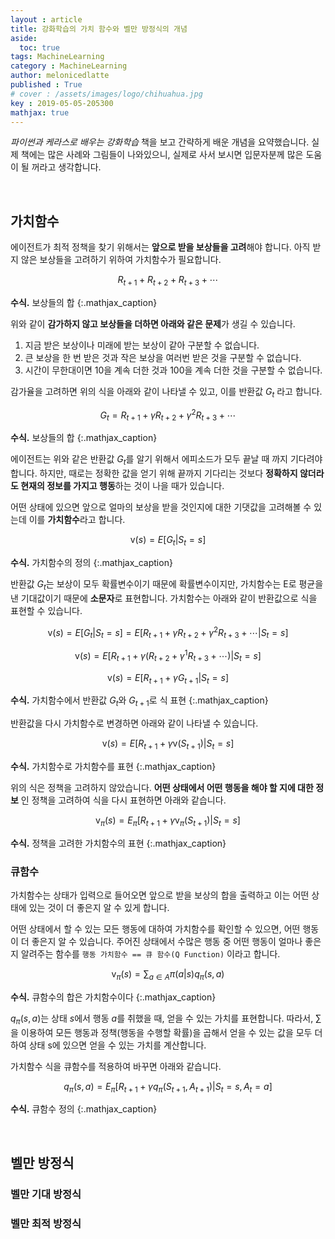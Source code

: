 ```yaml
---
layout : article
title: 강화학습의 가치 함수와 벨만 방정식의 개념
aside:
  toc: true
tags: MachineLearning
category : MachineLearning
author: melonicedlatte
published : True
# cover : /assets/images/logo/chihuahua.jpg
key : 2019-05-05-205300
mathjax: true 
---
```


*파이썬과 케라스로 배우는 강화학습* 책을 보고 간략하게 배운 개념을 요약했습니다. 실제 책에는 많은 사례와 그림들이 나와있으니, 실제로 사서 보시면 입문자분께 많은 도움이 될 꺼라고 생각합니다.

<br>

## 가치함수

에이전트가 최적 정책을 찾기 위해서는 **앞으로 받을 보상들을 고려**해야 합니다. 아직 받지 않은 보상들을 고려하기 위하여 가치함수가 필요합니다.

$$ R_{t+1} + R_{t+2} + R_{t+3} + \cdots$$

**수식.** 보상들의 합
{:.mathjax_caption}

위와 같이 **감가하지 않고 보상들을 더하면 아래와 같은 문제**가 생길 수 있습니다.

1. 지금 받은 보상이나 미래에 받는 보상이 같아 구분할 수 없습니다.
2. 큰 보상을 한 번 받은 것과 작은 보상을 여러번 받은 것을 구분할 수 없습니다.
3. 시간이 무한대이면 10을 계속 더한 것과 100을 계속 더한 것을 구분할 수 없습니다.

감가율을 고려하면 위의 식을 아래와 같이 나타낼 수 있고, 이를 반환값 $G_t$ 라고 합니다.

$$ G_t = R_{t+1} + \gamma R_{t+2} + \gamma^{2}R_{t+3} + \cdots$$

**수식.** 보상들의 합
{:.mathjax_caption}

에이전트는 위와 같은 반환값 $G_t$를 알기 위해서 에피소드가 모두 끝날 때 까지 기다려야 합니다. 하지만, 때로는 정확한 값을 얻기 위해 끝까지 기다리는 것보다 **정확하지 않더라도 현재의 정보를 가지고 행동**하는 것이 나을 때가 있습니다.

어떤 상태에 있으면 앞으로 얼마의 보상을 받을 것인지에 대한 기댓값을 고려해볼 수 있는데 이를 **가치함수**라고 합니다.

$$ \text{v}(s) = E[G_t|S_t = s] $$

**수식.** 가치함수의 정의
{:.mathjax_caption}

반환값 $G_t$는 보상이 모두 확률변수이기 때문에 확률변수이지만, 가치함수는 E로 평균을 낸 기대값이기 때문에 **소문자**로 표현합니다. 가치함수는 아래와 같이 반환값으로 식을 표현할 수 있습니다.

$$ \text{v}(s) = E[G_t|S_t = s] = E[R_{t+1} + \gamma R_{t+2} + \gamma^{2}R_{t+3}+\cdots|S_t = s]  $$

$$ \text{v}(s) = E[R_{t+1} + \gamma(R_{t+2} + \gamma^{1}R_{t+3}+\cdots)|S_t = s]  $$

$$ \text{v}(s) = E[R_{t+1} + \gamma G_{t+1}|S_t = s]  $$

**수식.** 가치함수에서 반환값 $G_t$와 $G_{t+1}$로 식 표현
{:.mathjax_caption}

반환값을 다시 가치함수로 변경하면 아래와 같이 나타낼 수 있습니다.

$$ \text{v}(s) = E[R_{t+1} + \gamma \text{v}(S_{t+1})|S_t = s]  $$

**수식.** 가치함수로 가치함수를 표현
{:.mathjax_caption}

위의 식은 정책을 고려하지 않았습니다. **어떤 상태에서 어떤 행동을 해야 할 지에 대한 정보** 인 정책을 고려하여 식을 다시 표현하면 아래와 같습니다.

$$ \text{v}_{\pi}(s) = E_{\pi}[R_{t+1} + \gamma \text{v}_{\pi}(S_{t+1})|S_t = s]  $$

**수식.** 정책을 고려한 가치함수의 표현
{:.mathjax_caption}

### 큐함수

가치함수는 상태가 입력으로 들어오면 앞으로 받을 보상의 합을 출력하고 이는 어떤 상태에 있는 것이 더 좋은지 알 수 있게 합니다.

어떤 상태에서 할 수 있는 모든 행동에 대하여 가치함수를 확인할 수 있으면, 어떤 행동이 더 좋은지 알 수 있습니다. 주어진 상태에서 수많은 행동 중 어떤 행동이 얼마나 좋은지 알려주는 함수를 `행동 가치함수 == 큐 함수(Q Function)` 이라고 합니다.

$$ \text{v}_{\pi}(s) = \sum_{a \in A} \pi (a|s) q_{\pi}(s,a)  $$

**수식.** 큐함수의 합은 가치함수이다
{:.mathjax_caption}

$q_{\pi}(s,a)$는 상태 $s$에서 행동 $a$를 취했을 때, 얻을 수 있는 가치를 표현합니다. 따라서, $\sum$을 이용하여 모든 행동과 정책(행동을 수행할 확률)을 곱해서 얻을 수 있는 값을 모두 더하여 상태 s에 있으면 얻을 수 있는 가치를 계산합니다.

가치함수 식을 큐함수를 적용하여 바꾸면 아래와 같습니다.

$$ q_{\pi}(s,a) = E_{\pi}[R_{t+1} + \gamma q_{\pi}(S_{t+1}, A_{t+1})|S_t=s,A_t=a]$$

**수식.** 큐함수 정의
{:.mathjax_caption}

<br>

## 벨만 방정식



### 벨만 기대 방정식

### 벨만 최적 방정식